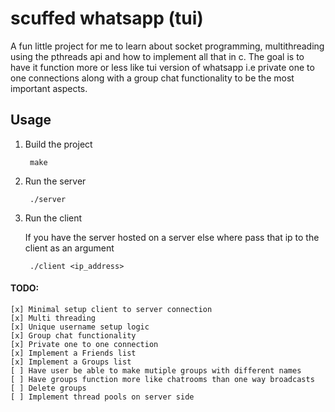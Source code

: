 # scuffed whatsapp (tui)

A fun little project for me to learn about socket programming, multithreading using the pthreads api and how to implement all that in c. The goal is to have it function more or less like tui version of whatsapp i.e private one to one connections along with a group chat functionality to be the most important aspects.

## Usage
1. Build the project 

        make 

2. Run the server

        ./server

3. Run the client
    
   If you have the server hosted on a server else where pass that ip to the client as an argument

        ./client <ip_address>

#### TODO:
    [x] Minimal setup client to server connection
    [x] Multi threading  
    [x] Unique username setup logic
    [x] Group chat functionality
    [x] Private one to one connection 
    [x] Implement a Friends list
    [x] Implement a Groups list
    [ ] Have user be able to make mutiple groups with different names
    [ ] Have groups function more like chatrooms than one way broadcasts
    [ ] Delete groups
    [ ] Implement thread pools on server side



